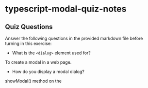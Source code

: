 # typescript-modal-quiz-notes

## Quiz Questions

Answer the following questions in the provided markdown file before turning in this exercise:

- What is the `<dialog>` element used for?

To create a modal in a web page.

- How do you display a modal dialog?

showModal() method on the <dialog> element.

- How do you hide a modal dialog?

The close() method on the <dialog> element.

- What is the difference between the `showModal` & `show` methods?

The showModal() method displays the dialog as a modal, it blocks interactions with the rest of the page until the dialog is closed, while the show() method allowing interactions with the rest of the page even when the dialog is open.

## Notes

All student notes should be written here.

How to write `Code Examples` in markdown

for JS:

```javascript
const data = 'Howdy';
```

for HTML:

```html
<div>
  <p>This is text content</p>
</div>
```

for CSS:

```css
div {
  width: 100%;
}
```
